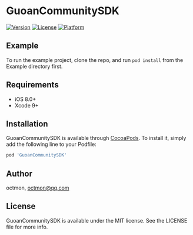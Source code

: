 # GuoanCommunitySDK

[![Version](https://img.shields.io/cocoapods/v/GuoanCommunitySDK.svg?style=flat)](http://cocoapods.org/pods/GuoanCommunitySDK)
[![License](https://img.shields.io/cocoapods/l/GuoanCommunitySDK.svg?style=flat)](http://cocoapods.org/pods/GuoanCommunitySDK)
[![Platform](https://img.shields.io/cocoapods/p/GuoanCommunitySDK.svg?style=flat)](http://cocoapods.org/pods/GuoanCommunitySDK)

## Example

To run the example project, clone the repo, and run `pod install` from the Example directory first.
[](https://www.pgyer.com/app/qrcode/gcsdk)

## Requirements

- iOS 8.0+
- Xcode 9+

## Installation

GuoanCommunitySDK is available through [CocoaPods](http://cocoapods.org). To install
it, simply add the following line to your Podfile:

```ruby
pod 'GuoanCommunitySDK'
```

## Author

octmon, octmon@qq.com

## License

GuoanCommunitySDK is available under the MIT license. See the LICENSE file for more info.
